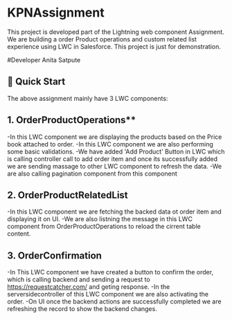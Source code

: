 # KPNAssignment
This project is developed part of the Lightning web component Assignment. We are building a order Product operations and custom related list experience using LWC in Salesforce. This project is just for demonstration. 

#Developer
Anita Satpute

## 🚀 Quick Start
The above assignment mainly have 3 LWC components:

## 1. OrderProductOperations**
-In this LWC component we are displaying the products based on the Price book attached to order.
-In this LWC component we are also performing some basic validations.
-We have added 'Add Product' Button in LWC which is calling controller call to add order item and once its successfully added we are sending massage to other LWC component to refresh the data.
-We are also calling pagination component from this component 

## 2. OrderProductRelatedList
-In this LWC component we are fetching the backed data ot order item and displaying it on UI.
-We are also listning the message in this LWC component from OrderProductOperations to reload the cirrent table content.

## 3. OrderConfirmation 
-In This LWC component we have created a button to confirm the order, which is calling backend and sending a request to https://requestcatcher.com/ and geting response.
-In the serversidecontroller of this LWC component we are also activating the order.
-On UI once the backend actions are successfully completed we are refreshing the record to show the backend changes.





